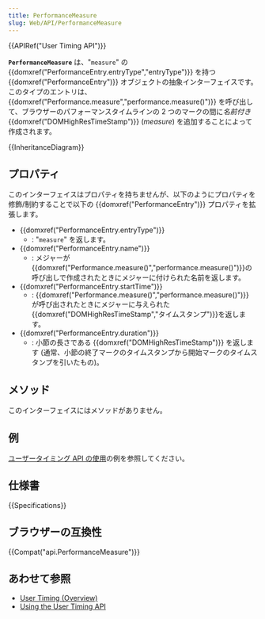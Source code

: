 ```yaml
---
title: PerformanceMeasure
slug: Web/API/PerformanceMeasure
---
```


{{APIRef("User Timing API")}}

**`PerformanceMeasure`** は、"`measure`" の {{domxref("PerformanceEntry.entryType","entryType")}} を持つ{{domxref("PerformanceEntry")}} オブジェクトの抽象インターフェイスです。このタイプのエントリは、{{domxref("Performance.measure","performance.measure()")}} を呼び出して、ブラウザーのパフォーマンスタイムラインの 2 つのマークの間に*名前付き* {{domxref("DOMHighResTimeStamp")}} (_measure_) を追加することによって作成されます。

{{InheritanceDiagram}}

## プロパティ

このインターフェイスはプロパティを持ちませんが、以下のようにプロパティを修飾/制約することで以下の {{domxref("PerformanceEntry")}} プロパティを拡張します。

- {{domxref("PerformanceEntry.entryType")}}
  - : "`measure`" を返します。
- {{domxref("PerformanceEntry.name")}}
  - : メジャーが{{domxref("Performance.measure()","performance.measure()")}}の呼び出しで作成されたときにメジャーに付けられた名前を返します。
- {{domxref("PerformanceEntry.startTime")}}
  - : {{domxref("Performance.measure()","performance.measure()")}} が呼び出されたときにメジャーに与えられた{{domxref("DOMHighResTimeStamp","タイムスタンプ")}}を返します。
- {{domxref("PerformanceEntry.duration")}}
  - : 小節の長さである {{domxref("DOMHighResTimeStamp")}} を返します (通常、小節の終了マークのタイムスタンプから開始マークのタイムスタンプを引いたもの)。

## メソッド

このインターフェイスにはメソッドがありません。

## 例

[ユーザータイミング API の使用](/ja/docs/Web/API/User_Timing_API/Using_the_User_Timing_API)の例を参照してください。

## 仕様書

{{Specifications}}

## ブラウザーの互換性

{{Compat("api.PerformanceMeasure")}}

## あわせて参照

- [User Timing (Overview)](/ja/docs/Web/API/User_Timing_API)
- [Using the User Timing API](/ja/docs/Web/API/User_Timing_API/Using_the_User_Timing_API)
